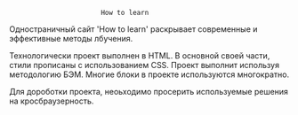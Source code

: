                            How to learn


Одностраничный сайт 'How to learn' раскрывает современные и эффективные методы лбучения. 

Технологически проект выполнен в HTML. В oсновной своей части, стили прописаны с использованием CSS. Проект выполнит используя методологию БЭМ. Многие блоки в проекте используются многократно.

Для дороботки проекта, неоьходимо просерить используемые решения на кросбраузерность.

